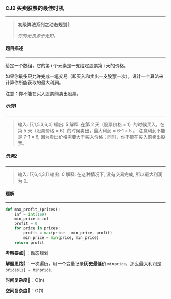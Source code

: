 ### CJ2 买卖股票的最佳时机

---



> **初级算法系列之动态规划**🌈
>
> *你的无畏源于无知。*



#### 题目描述

---

给定一个数组，它的第 i 个元素是一支给定股票第 i 天的价格。

如果你最多只允许完成一笔交易（即买入和卖出一支股票一次），设计一个算法来计算你所能获取的最大利润。

注意：你不能在买入股票前卖出股票。



##### 示例1

---

> 输入: [7,1,5,3,6,4]
> 输出: 5
> 解释: 在第 2 天（股票价格 = 1）的时候买入，在第 5 天（股票价格 = 6）的时候卖出，最大利润 = 6-1 = 5 。
>      注意利润不能是 7-1 = 6, 因为卖出价格需要大于买入价格；同时，你不能在买入前卖出股票。

##### 示例2

---

> 输入: [7,6,4,3,1]
> 输出: 0
> 解释: 在这种情况下, 没有交易完成, 所以最大利润为 0。



#### 题解

---

```python
def max_profit_(prices):
    inf = int(1e9)
    min_price = inf
    profit = 0
    for price in prices:
        profit = max(price - min_price, profit)
        min_price = min(price, min_price)
    return profit
```



**考察要点**🍥：动态规划

**解题思路**🍬：一次遍历，用一个变量记录**历史最低价** `minprice`，那么最大利润是 `prices[i] - minprice`.



**时间复杂度**🍉：O(n)

**空间复杂度**🍭：O(1)

